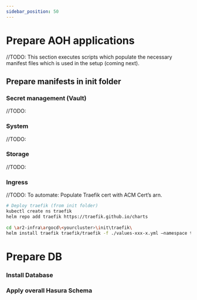 ```yaml
---
sidebar_position: 50
---
```


# Prepare AOH applications

//TODO: This section executes scripts which populate the necessary manifest files which is used in the setup (coming next).


## Prepare manifests in init folder

### Secret management (Vault)
//TODO:

### System
//TODO:

### Storage
//TODO:

### Ingress
//TODO: To automate: Populate Traefik cert with ACM Cert’s arn.

```bash
# Deploy traefik (from init folder)
kubectl create ns traefik
helm repo add traefik https://traefik.github.io/charts
 
cd \ar2-infra\argocd\<yourcluster>\init\traefik\
helm install traefik traefik/traefik -f ./values-xxx-x.yml –namespace traefik
```


# Prepare DB
### Install Database
### Apply overall Hasura Schema